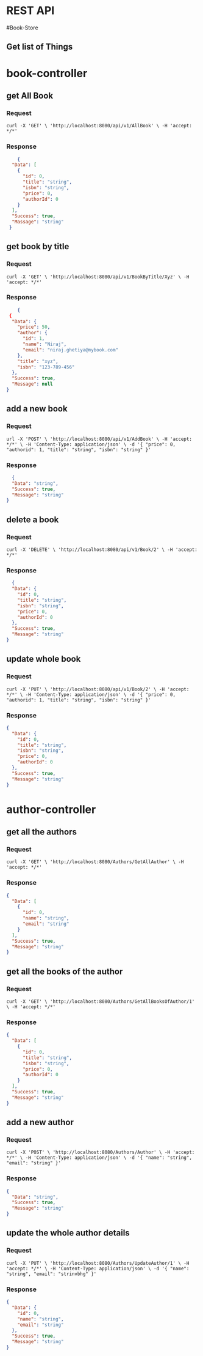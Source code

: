 

# REST API

#Book-Store

## Get list of Things

# book-controller
## get All Book 
### Request

`curl -X 'GET' \
  'http://localhost:8080/api/v1/AllBook' \
  -H 'accept: */*'`

   

### Response
```json
    {
  "Data": [
    {
      "id": 0,
      "title": "string",
      "isbn": "string",
      "price": 0,
      "authorId": 0
    }
  ],
  "Success": true,
  "Massage": "string"
 }
```
##  get book by title
### Request

`curl -X 'GET' \
  'http://localhost:8080/api/v1/BookByTitle/Xyz' \
  -H 'accept: */*'`

   

### Response
```json
    {
 {
  "Data": {
    "price": 50,
    "author": {
      "id": 1,
      "name": "Niraj",
      "email": "niraj.ghetiya@mybook.com"
    },
    "title": "xyz",
    "isbn": "123-789-456"
  },
  "Success": true,
  "Message": null
}
```
## add a new book
### Request

`url -X 'POST' \
  'http://localhost:8080/api/v1/AddBook' \
  -H 'accept: */*' \
  -H 'Content-Type: application/json' \
  -d '{
  "price": 0,
  "authorid": 1,
  "title": "string",
  "isbn": "string"
}'`

   

### Response
```json
  {
  "Data": "string",
  "Success": true,
  "Message": "string"
}
```
## delete a book
### Request

`curl -X 'DELETE' \
  'http://localhost:8080/api/v1/Book/2' \
  -H 'accept: */*'`

   

### Response
```json
  {
  "Data": {
    "id": 0,
    "title": "string",
    "isbn": "string",
    "price": 0,
    "authorId": 0
  },
  "Success": true,
  "Message": "string"
}
```
## update whole book
### Request

`curl -X 'PUT' \
  'http://localhost:8080/api/v1/Book/2' \
  -H 'accept: */*' \
  -H 'Content-Type: application/json' \
  -d '{
  "price": 0,
  "authorid": 1,
  "title": "string",
  "isbn": "string"
}'`
### Response
```json
{
  "Data": {
    "id": 0,
    "title": "string",
    "isbn": "string",
    "price": 0,
    "authorId": 0
  },
  "Success": true,
  "Message": "string"
}
```
# author-controller
## get all the authors
### Request

`curl -X 'GET' \
  'http://localhost:8080/Authors/GetAllAuthor' \
  -H 'accept: */*'`
### Response
```json
{
  "Data": [
    {
      "id": 0,
      "name": "string",
      "email": "string"
    }
  ],
  "Success": true,
  "Message": "string"
}
```
## get all the books of the author
### Request

`curl -X 'GET' \
  'http://localhost:8080/Authors/GetAllBooksOfAuthor/1' \
  -H 'accept: */*'`
### Response
```json
{
  "Data": [
    {
      "id": 0,
      "title": "string",
      "isbn": "string",
      "price": 0,
      "authorId": 0
    }
  ],
  "Success": true,
  "Message": "string"
}
```
## add a new author
### Request

`curl -X 'POST' \
  'http://localhost:8080/Authors/Author' \
  -H 'accept: */*' \
  -H 'Content-Type: application/json' \
  -d '{
  "name": "string",
  "email": "string"
}'`
### Response
```json
{
  "Data": "string",
  "Success": true,
  "Message": "string"
}
```
## update the whole author details
### Request

`curl -X 'PUT' \
  'http://localhost:8080/Authors/UpdateAuthor/1' \
  -H 'accept: */*' \
  -H 'Content-Type: application/json' \
  -d '{
  "name": "string",
  "email": "strinvbhg"
}'`
### Response
```json
{
  "Data": {
    "id": 0,
    "name": "string",
    "email": "string"
  },
  "Success": true,
  "Message": "string"
}
```
